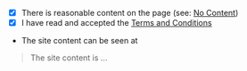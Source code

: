 <!--

Thanks for creating a pull request to request a new subdomain from JS.ORG

Before creating your pull request, please complete the following steps:

- Ensure that your pull request changes only the cnames_active.js file, adding a single new line for your subdomain request
- Tick the two checkboxes, agreeing to the sentences, below by placing an x inside the square brackets ([ ] becomes [x])
- Add a link (GitHub repository, Vercel deployment, etc.) and explanation below for your content so we can validate your request

-->

- [x] There is reasonable content on the page (see: [No Content](https://github.com/js-org/js.org/wiki/No-Content))
- [x] I have read and accepted the [Terms and Conditions](http://js.org/terms.html)
- The site content can be seen at <link>

> The site content is ...
